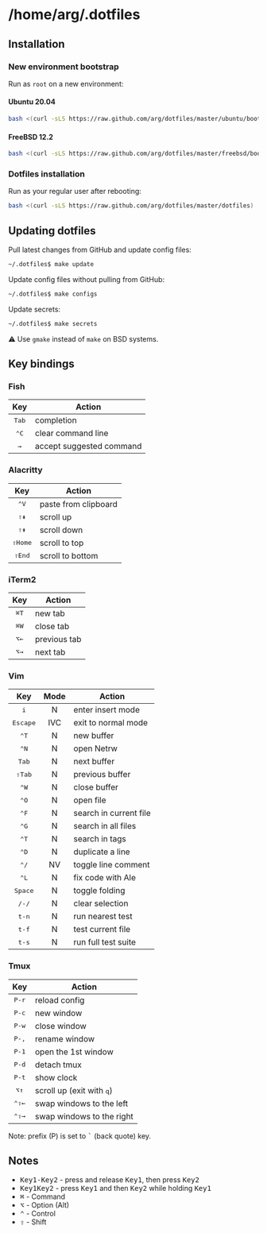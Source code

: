 # /home/arg/.dotfiles

## Installation

### New environment bootstrap

Run as `root` on a new environment:

#### Ubuntu 20.04

```bash
bash <(curl -sLS https://raw.github.com/arg/dotfiles/master/ubuntu/bootstrap)
```

#### FreeBSD 12.2

```bash
bash <(curl -sLS https://raw.github.com/arg/dotfiles/master/freebsd/bootstrap)
```

### Dotfiles installation

Run as your regular user after rebooting:

```bash
bash <(curl -sLS https://raw.github.com/arg/dotfiles/master/dotfiles)
```

## Updating dotfiles

Pull latest changes from GitHub and update config files:

```bash
~/.dotfiles$ make update
```

Update config files without pulling from GitHub:

```bash
~/.dotfiles$ make configs
```

Update secrets:

```bash
~/.dotfiles$ make secrets
```

:warning: Use `gmake` instead of `make` on BSD systems.

## Key bindings

### Fish

| Key            | Action                   |
|:--------------:|--------------------------|
| <kbd>Tab</kbd> | completion               |
| <kbd>⌃C</kbd>  | clear command line       |
| <kbd>→</kbd>   | accept suggested command |

### Alacritty

| Key              | Action               |
|:----------------:|----------------------|
| <kbd>⌃V</kbd>    | paste from clipboard |
| <kbd>⇧⇞</kbd>    | scroll up            |
| <kbd>⇧⇟</kbd>    | scroll down          |
| <kbd>⇧Home</kbd> | scroll to top        |
| <kbd>⇧End</kbd>  | scroll to bottom     |


### iTerm2

| Key           | Action                  |
|:-------------:|-------------------------|
| <kbd>⌘T</kbd> | new tab                 |
| <kbd>⌘W</kbd> | close tab               |
| <kbd>⌥←</kbd> | previous tab            |
| <kbd>⌥→</kbd> | next tab                |

### Vim

| Key               | Mode | Action                 |
|:-----------------:|:----:|------------------------|
| <kbd>i</kbd>      | N    | enter insert mode      |
| <kbd>Escape</kbd> | IVC  | exit to normal mode    |
| <kbd>⌃T</kbd>     | N    | new buffer             |
| <kbd>⌃N</kbd>     | N    | open Netrw             |
| <kbd>Tab</kbd>    | N    | next buffer            |
| <kbd>⇧Tab</kbd>   | N    | previous buffer        |
| <kbd>⌃W</kbd>     | N    | close buffer           |
| <kbd>⌃O</kbd>     | N    | open file              |
| <kbd>⌃F</kbd>     | N    | search in current file |
| <kbd>⌃G</kbd>     | N    | search in all files    |
| <kbd>⌃T</kbd>     | N    | search in tags         |
| <kbd>⌃D</kbd>     | N    | duplicate a line       |
| <kbd>⌃/</kbd>     | NV   | toggle line comment    |
| <kbd>⌃L</kbd>     | N    | fix code with Ale      |
| <kbd>Space</kbd>  | N    | toggle folding         |
| <kbd>/-/</kbd>    | N    | clear selection        |
| <kbd>t-n</kbd>    | N    | run nearest test       |
| <kbd>t-f</kbd>    | N    | test current file      |
| <kbd>t-s</kbd>    | N    | run full test suite    |

### Tmux

| Key            | Action                             |
|:--------------:|------------------------------------|
| <kbd>P-r</kbd> | reload config                      |
| <kbd>P-c</kbd> | new window                         |
| <kbd>P-w</kbd> | close window                       |
| <kbd>P-,</kbd> | rename window                      |
| <kbd>P-1</kbd> | open the 1st window                |
| <kbd>P-d</kbd> | detach tmux                        |
| <kbd>P-t</kbd> | show clock                         |
| <kbd>⌥↑</kbd>  | scroll up (exit with <kbd>q</kbd>) |
| <kbd>⌃⇧←</kbd> | swap windows to the left           |
| <kbd>⌃⇧→</kbd> | swap windows to the right          |

Note: prefix (P) is set to <kbd>`</kbd> (back quote) key.

## Notes

* <kbd>Key1-Key2</kbd> - press and release <kbd>Key1</kbd>, then press <kbd>Key2</kbd>
* <kbd>Key1Key2</kbd> - press <kbd>Key1</kbd> and then <kbd>Key2</kbd> while holding <kbd>Key1</kbd>
* <kbd>⌘</kbd> - Command
* <kbd>⌥</kbd> - Option (Alt)
* <kbd>⌃</kbd> - Control
* <kbd>⇧</kbd> - Shift
